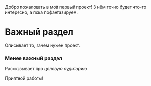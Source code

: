 Добро пожаловать в мой первый проект!
В нём точно будет что-то интересно, а пока пофантазируем.

# Важный раздел
Описывает то, зачем нужен проект.

### Менее важный раздел
Рассказывает про *целевую аудиторию*

Приятной работы!
